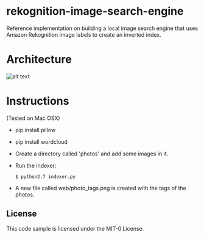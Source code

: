 # rekognition-image-search-engine
Reference implementation on building a local image search engine that uses Amazon Rekognition image labels to create an inverted index.

# Architecture

![alt text](https://s3.amazonaws.com/smallya-test/localserachengine-architecture.png "Local Image
Search Engine with Rekognition")

# Instructions
(Tested on Mac OSX)
* pip install pillow
* pip install wordcloud
* Create a directory called 'photos' and add some images in it.
* Run the indexer:

   ```
   $ python2.7 indexer.py
   ```
* A new file called web/photo_tags.png is created with the tags of the photos.

## License

This code sample is licensed under the MIT-0 License.
